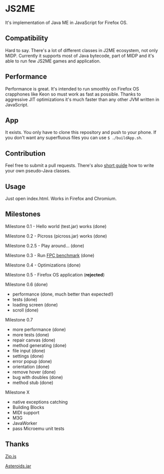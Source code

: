 JS2ME
=============

It's implementation of Java ME in JavaScript for Firefox OS.

Compatibility
---------------
Hard to say. There's a lot of different classes in J2ME ecosystem, not only MIDP. Currently it supports most of Java bytecode, part of MIDP and it's able to run few JS2ME games and application.

Performance
---------------
Performance is great. It's intended to run smoothly on Firefox OS crapphones like Keon so must work as fast as possible. Thanks to aggressive JIT optimizations it's much faster than any other JVM written in JavaScript.

App
-------
It exists. You only have to clone this repository and push to your phone. If you don't want any superfluous files you can use `$ ./buildApp.sh`.

Contribution
--------------
Feel free to submit a pull requests. There's also [short guide](tree/master/js/me) how to write your own pseudo-Java classes.

Usage
-------------------
Just open index.html. Works in Firefox and Chromium.

Milestones
--------------
Milestone 0.1 - Hello world (test.jar) works (done)

Milestone 0.2 - Picross (picross.jar) works (done)

Milestone 0.2.5 - Play around... (done)

Milestone 0.3 - Run [FPC benchmark](http://www.dpsoftware.org/) (done)

Milestone 0.4 - Optimizations (done)

Milestone 0.5 - Firefox OS application (**rejected**)

Milestone 0.6 (done)

 * performance (done, much better than expected!)
 * tests (done)
 * loading screen (done)
 * scroll (done)

Milestone 0.7

 * more performance (done)
 * more tests (done)
 * repair canvas (done)
 * method generating (done)
 * file input (done)
 * settings (done)
 * error popup (done)
 * orientation (done)
 * remove hover (done)
 * bug with doubles (done)
 * method stub (done)

Milestone X

 * native exceptions catching
 * Building Blocks
 * MIDI support
 * M3G
 * JavaWorker
 * pass Microemu unit tests

Thanks
-----------
[Zip.js](https://github.com/gildas-lormeau/zip.js)

[Asteroids.jar](http://jfdoue.free.fr/index.html)
